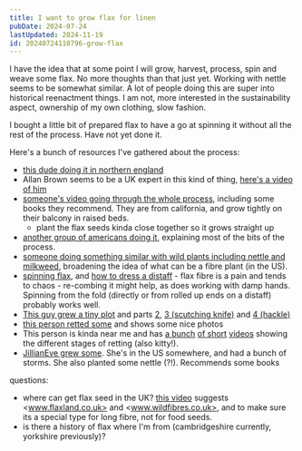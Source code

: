```yaml
---
title: I want to grow flax for linen
pubDate: 2024-07-24
lastUpdated: 2024-11-19
id: 20240724110796-grow-flax
---
```


I have the idea that at some point I will grow, harvest, process, spin and weave some flax. No more thoughts than that just yet. Working with nettle seems to be somewhat similar. A lot of people doing this are super into historical reenactment things. I am not, more interested in the sustainability aspect, ownership of my own clothing, slow fashion.

I bought a little bit of prepared flax to have a go at spinning it without all the rest of the process. Have not yet done it.

Here's a bunch of resources I've gathered about the process:

- [this dude doing it in northern england](https://www.youtube.com/watch?v=3JKhhtoe9v4)
- Allan Brown seems to be a UK expert in this kind of thing, [here's a video of him](https://www.youtube.com/watch?v=Q0SFRIZqkfE)
- [someone's video going through the whole process](https://www.youtube.com/watch?v=7VKN04zmEjg), including some books they recommend. They are from california, and grow tightly on their balcony in raised beds.
  - plant the flax seeds kinda close together so it grows straight up
- [another group of americans doing it](https://www.youtube.com/watch?v=cLOPCAJKeLE), explaining most of the bits of the process.
- [someone doing something similar with wild plants including nettle and milkweed](https://www.youtube.com/watch?v=Vy1tw-7sI7k), broadening the idea of what can be a fibre plant (in the US).
- [spinning flax](https://www.youtube.com/watch?v=wqr-GRveyRg), and [how to dress a distaff](https://www.youtube.com/watch?v=1EpceAEdQZQ) - flax fibre is a pain and tends to chaos - re-combing it might help, as does working with damp hands. Spinning from the fold (directly or from rolled up ends on a distaff) probably works well.
- [This guy grew a tiny plot](https://www.youtube.com/watch?v=pRH2lnw-cZA) and parts [2](https://www.youtube.com/watch?v=H4dwyEv-B2Q), [3 (scutching knife)](https://www.youtube.com/watch?v=o0pKovl4Omc) and [4 (hackle)](https://www.youtube.com/watch?v=3K6t7oZbSJg)
- [this person retted some](https://waltin.se/josefinwaltinspinner/flax-retting-success/) and shows some nice photos
- This person is kinda near me and has [a bunch](https://www.youtube.com/watch?v=v64lW5JE9tM) [of short](https://www.youtube.com/watch?v=kLLLVhfH9Uk) [videos](https://www.youtube.com/watch?v=rsXFjzBa8UE) showing the different stages of retting (also kitty!).
- [JillianEve grew some](https://www.youtube.com/watch?v=qzYTJPZtWxY). She's in the US somewhere, and had a bunch of storms. She also planted some nettle (?!). Recommends some books

questions:

- where can get flax seed in the UK? [this video](https://www.youtube.com/watch?v=3JKhhtoe9v4) suggests <www.flaxland.co.uk> and <www.wildfibres.co.uk>, and to make sure its a special type for long fibre, not for food seeds.
- is there a history of flax where I'm from (cambridgeshire currently, yorkshire previously)?
